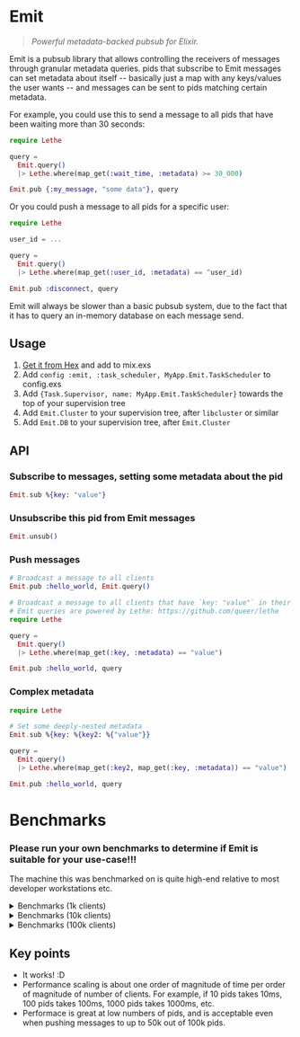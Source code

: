 # Emit

> *Powerful metadata-backed pubsub for Elixir.*

Emit is a pubsub library that allows controlling the receivers of messages
through granular metadata queries. pids that subscribe to Emit messages can
set metadata about itself -- basically just a map with any keys/values the user
wants -- and messages can be sent to pids matching certain metadata.

For example, you could use this to send a message to all pids that have been
waiting more than 30 seconds:

```elixir
require Lethe

query =
  Emit.query()
  |> Lethe.where(map_get(:wait_time, :metadata) >= 30_000)

Emit.pub {:my_message, "some data"}, query
```

Or you could push a message to all pids for a specific user:

```elixir
require Lethe

user_id = ...

query =
  Emit.query()
  |> Lethe.where(map_get(:user_id, :metadata) == ^user_id)

Emit.pub :disconnect, query
```

Emit will always be slower than a basic pubsub system, due to the fact that it
has to query an in-memory database on each message send.

## Usage

1. [Get it from Hex](https://hex.pm/packages/emit) and add to mix.exs
2. Add `config :emit, :task_scheduler, MyApp.Emit.TaskScheduler` to config.exs
3. Add `{Task.Supervisor, name: MyApp.Emit.TaskScheduler}` towards the top of
   your supervision tree
4. Add `Emit.Cluster` to your supervision tree, after `libcluster` or similar
5. Add `Emit.DB` to your supervision tree, after `Emit.Cluster`

## API

### Subscribe to messages, setting some metadata about the pid

```elixir
Emit.sub %{key: "value"}
```

### Unsubscribe this pid from Emit messages

```elixir
Emit.unsub()
```

### Push messages

```elixir
# Broadcast a message to all clients
Emit.pub :hello_world, Emit.query()

# Broadcast a message to all clients that have `key: "value"` in their metadata
# Emit queries are powered by Lethe: https://github.com/queer/lethe
require Lethe

query =
  Emit.query()
  |> Lethe.where(map_get(:key, :metadata) == "value")

Emit.pub :hello_world, query
```

### Complex metadata

```elixir
require Lethe

# Set some deeply-nested metadata
Emit.sub %{key: %{key2: %{"value"}}

query =
  Emit.query()
  |> Lethe.where(map_get(:key2, map_get(:key, :metadata)) == "value")

Emit.pub :hello_world, query
```

# Benchmarks

### Please run your own benchmarks to determine if Emit is suitable for your use-case!!!

The machine this was benchmarked on is quite high-end relative to most
developer workstations etc.

<details>
   <summary>Benchmarks (1k clients)</summary>
   <pre><code>
git:(mistress) 10 | ▶  mix bench.1k

11:15:07.892 [debug] [EMIT] [CLUSTER] boot: node: monitor up

11:15:07.896 [notice] Application mnesia exited: :stopped
Operating System: Linux
CPU Information: AMD Ryzen Threadripper 3960X 24-Core Processor
Number of Available Cores: 48
Available memory: 251.62 GB
Elixir 1.13.4
Erlang 24.3.4

Benchmark suite executing with the following configuration:
warmup: 2 s
time: 5 s
memory time: 0 ns
reduction time: 0 ns
parallel: 8
inputs: none specified
Estimated total run time: 28 s

Benchmarking sending messages to all 1000 clients ...
Benchmarking sending messages to only 100 clients ...
Benchmarking sending messages to only 50 clients ...
Benchmarking sending messages to only 500 clients ...

Name                                           ips        average  deviation         median         99th %
sending messages to only 100 clients        3.11 K      321.96 μs    ±38.37%      298.17 μs      618.06 μs
sending messages to only 500 clients        2.82 K      354.12 μs    ±25.38%      343.55 μs      618.60 μs
sending messages to only 50 clients         2.78 K      359.52 μs    ±26.43%      347.99 μs      633.01 μs
sending messages to all 1000 clients        1.24 K      805.97 μs    ±28.84%      758.06 μs     1491.08 μs

Comparison:
sending messages to only 100 clients        3.11 K
sending messages to only 500 clients        2.82 K - 1.10x slower +32.16 μs
sending messages to only 50 clients         2.78 K - 1.12x slower +37.56 μs
sending messages to all 1000 clients        1.24 K - 2.50x slower +484.02 μs
git:(mistress) 10 | ▶
   </code></pre>
</details>

<details>
   <summary>Benchmarks (10k clients)</summary>
   <pre><code>
git:(mistress) 10 | ▶  mix bench.10k

11:15:52.647 [debug] [EMIT] [CLUSTER] boot: node: monitor up

11:15:52.650 [notice] Application mnesia exited: :stopped
Operating System: Linux
CPU Information: AMD Ryzen Threadripper 3960X 24-Core Processor
Number of Available Cores: 48
Available memory: 251.62 GB
Elixir 1.13.4
Erlang 24.3.4

Benchmark suite executing with the following configuration:
warmup: 2 s
time: 5 s
memory time: 0 ns
reduction time: 0 ns
parallel: 8
inputs: none specified
Estimated total run time: 28 s

Benchmarking sending messages to all 10k clients ...
Benchmarking sending messages to only 1k clients ...
Benchmarking sending messages to only 500 clients ...
Benchmarking sending messages to only 5k clients ...

Name                                           ips        average  deviation         median         99th %
sending messages to only 500 clients        967.03        1.03 ms    ±17.09%        1.00 ms        1.64 ms
sending messages to only 5k clients         946.15        1.06 ms    ±17.49%        1.02 ms        1.71 ms
sending messages to only 1k clients         933.83        1.07 ms    ±23.72%        1.03 ms        1.75 ms
sending messages to all 10k clients         174.44        5.73 ms    ±22.20%        5.52 ms        9.47 ms

Comparison:
sending messages to only 500 clients        967.03
sending messages to only 5k clients         946.15 - 1.02x slower +0.0228 ms
sending messages to only 1k clients         933.83 - 1.04x slower +0.0368 ms
sending messages to all 10k clients         174.44 - 5.54x slower +4.70 ms
git:(mistress) 10 | ▶
   </code></pre>
</details>

<details>
   <summary>Benchmarks (100k clients)</summary>
   <pre><code>
git:(mistress) 10 | ▶  mix bench.100k

11:16:36.182 [debug] [EMIT] [CLUSTER] boot: node: monitor up

11:16:36.186 [notice] Application mnesia exited: :stopped
Operating System: Linux
CPU Information: AMD Ryzen Threadripper 3960X 24-Core Processor
Number of Available Cores: 48
Available memory: 251.62 GB
Elixir 1.13.4
Erlang 24.3.4

Benchmark suite executing with the following configuration:
warmup: 2 s
time: 5 s
memory time: 0 ns
reduction time: 0 ns
parallel: 8
inputs: none specified
Estimated total run time: 28 s

Benchmarking sending messages to all 100k clients ...
Benchmarking sending messages to only 10k clients ...
Benchmarking sending messages to only 50k clients ...
Benchmarking sending messages to only 5k clients ...

Name                                           ips        average  deviation         median         99th %
sending messages to only 5k clients          58.56       17.08 ms     ±8.50%       17.04 ms       20.20 ms
sending messages to only 50k clients         57.75       17.32 ms    ±10.10%       17.26 ms       21.96 ms
sending messages to only 10k clients         56.91       17.57 ms    ±17.55%       17.37 ms       26.96 ms
sending messages to all 100k clients         10.98       91.09 ms     ±9.96%       90.61 ms      112.20 ms

Comparison:
sending messages to only 5k clients          58.56
sending messages to only 50k clients         57.75 - 1.01x slower +0.24 ms
sending messages to only 10k clients         56.91 - 1.03x slower +0.50 ms
sending messages to all 100k clients         10.98 - 5.33x slower +74.02 ms
git:(mistress) 10 | ▶
   </code></pre>
</details>

## Key points

- It works! :D
- Performance scaling is about one order of magnitude of time per order of
  magnitude of number of clients. For example, if 10 pids takes 10ms, 100 pids
  takes 100ms, 1000 pids takes 1000ms, etc.
- Performace is great at low numbers of pids, and is acceptable even when
  pushing messages to up to 50k out of 100k pids.
